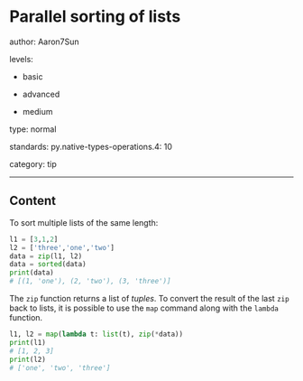 # Parallel sorting of lists
author: Aaron7Sun

levels:

  - basic

  - advanced

  - medium

type: normal

standards:
  py.native-types-operations.4: 10

category: tip

---
## Content

To sort multiple lists of the same length:

```python
l1 = [3,1,2]
l2 = ['three','one','two']
data = zip(l1, l2)
data = sorted(data)
print(data)
# [(1, 'one'), (2, 'two'), (3, 'three')]
```

The `zip` function returns a list of *tuples*. To convert the result of the last `zip` back to lists, it is possible to use the `map` command along with the `lambda` function.

```python
l1, l2 = map(lambda t: list(t), zip(*data))
print(l1)
# [1, 2, 3]
print(l2)
# ['one', 'two', 'three']
```